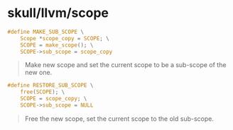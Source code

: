 # skull/llvm/scope

```c
#define MAKE_SUB_SCOPE \
	Scope *scope_copy = SCOPE; \
	SCOPE = make_scope(); \
	SCOPE->sub_scope = scope_copy
```

> Make new scope and set the current scope to be a sub-scope of the new one.

```c
#define RESTORE_SUB_SCOPE \
	free(SCOPE); \
	SCOPE = scope_copy; \
	SCOPE->sub_scope = NULL
```

> Free the new scope, set the current scope to the old sub-scope.


